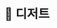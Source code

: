 # 🍰 디저트

<figure><img src="../../.gitbook/assets/제목-없음-2_0000_2022-09-01_01.35.59.png.png" alt=""><figcaption></figcaption></figure>

##

<div>

<figure><img src="../../.gitbook/assets/제목-없음-2_0001_2022-09-01_01.36.26.png.png" alt=""><figcaption></figcaption></figure>

 

<figure><img src="../../.gitbook/assets/제목-없음-2_0002_2022-09-01_01.36.29.png.png" alt=""><figcaption></figcaption></figure>

 

<figure><img src="../../.gitbook/assets/제목-없음-2_0003_2022-09-01_01.36.32.png.png" alt=""><figcaption></figcaption></figure>

 

<figure><img src="../../.gitbook/assets/제목-없음-2_0004_2022-09-01_01.36.35.png.png" alt=""><figcaption></figcaption></figure>

 

<figure><img src="../../.gitbook/assets/제목-없음-2_0005_2022-09-01_01.36.39.png.png" alt=""><figcaption></figcaption></figure>

 

<figure><img src="../../.gitbook/assets/제목-없음-2_0006_2022-09-01_01.36.44.png.png" alt=""><figcaption></figcaption></figure>

 

<figure><img src="../../.gitbook/assets/제목-없음-2_0007_2022-09-01_01.36.51.png.png" alt=""><figcaption></figcaption></figure>

 

<figure><img src="../../.gitbook/assets/제목-없음-2_0008_2022-09-01_01.36.54.png.png" alt=""><figcaption></figcaption></figure>

 

<figure><img src="../../.gitbook/assets/제목-없음-2_0009_2022-09-01_01.36.57.png.png" alt=""><figcaption></figcaption></figure>

 

<figure><img src="../../.gitbook/assets/제목-없음-2_0010_2022-09-01_01.36.59.png.png" alt=""><figcaption></figcaption></figure>

 

<figure><img src="../../.gitbook/assets/제목-없음-2_0011_2022-09-01_01.37.02.png.png" alt=""><figcaption></figcaption></figure>

 

<figure><img src="../../.gitbook/assets/제목-없음-2_0012_2022-09-01_01.37.05.png.png" alt=""><figcaption></figcaption></figure>

 

<figure><img src="../../.gitbook/assets/제목-없음-2_0013_2022-09-01_01.37.09.png.png" alt=""><figcaption></figcaption></figure>

 

<figure><img src="../../.gitbook/assets/제목-없음-2_0014_2022-09-01_01.37.12.png.png" alt=""><figcaption></figcaption></figure>

 

<figure><img src="../../.gitbook/assets/제목-없음-2_0015_2022-09-01_01.37.15.png.png" alt=""><figcaption></figcaption></figure>

 

<figure><img src="../../.gitbook/assets/제목-없음-2_0016_2022-09-01_01.37.19.png.png" alt=""><figcaption></figcaption></figure>

 

<figure><img src="../../.gitbook/assets/제목-없음-2_0017_2022-09-01_01.37.22.png.png" alt=""><figcaption></figcaption></figure>

 

<figure><img src="../../.gitbook/assets/제목-없음-2_0018_2022-09-01_01.37.25.png.png" alt=""><figcaption></figcaption></figure>

 

<figure><img src="../../.gitbook/assets/제목-없음-2_0019_2022-09-01_01.37.28.png.png" alt=""><figcaption></figcaption></figure>

 

<figure><img src="../../.gitbook/assets/제목-없음-2_0020_2022-09-01_01.37.31.png.png" alt=""><figcaption></figcaption></figure>

 

<figure><img src="../../.gitbook/assets/제목-없음-2_0021_2022-09-01_01.37.35.png.png" alt=""><figcaption></figcaption></figure>

 

<figure><img src="../../.gitbook/assets/제목-없음-2_0022_2022-09-01_01.37.39.png.png" alt=""><figcaption></figcaption></figure>

 

<figure><img src="../../.gitbook/assets/제목-없음-2_0023_2022-09-01_01.37.41.png.png" alt=""><figcaption></figcaption></figure>

 

<figure><img src="../../.gitbook/assets/제목-없음-2_0024_2022-09-01_01.37.45.png.png" alt=""><figcaption></figcaption></figure>

 

<figure><img src="../../.gitbook/assets/제목-없음-2_0025_2022-09-01_01.37.48.png.png" alt=""><figcaption></figcaption></figure>

 

<figure><img src="../../.gitbook/assets/제목-없음-2_0026_2022-09-01_01.37.51.png.png" alt=""><figcaption></figcaption></figure>

 

<figure><img src="../../.gitbook/assets/제목-없음-2_0027_2022-09-01_01.37.54.png.png" alt=""><figcaption></figcaption></figure>

 

<figure><img src="../../.gitbook/assets/제목-없음-2_0028_2022-09-01_01.37.57.png.png" alt=""><figcaption></figcaption></figure>

 

<figure><img src="../../.gitbook/assets/제목-없음-2_0029_2022-09-01_01.38.00.png.png" alt=""><figcaption></figcaption></figure>

 

<figure><img src="../../.gitbook/assets/제목-없음-2_0030_2022-09-01_01.38.02.png.png" alt=""><figcaption></figcaption></figure>

 

<figure><img src="../../.gitbook/assets/제목-없음-2_0031_2022-09-01_01.38.05.png.png" alt=""><figcaption></figcaption></figure>

 

<figure><img src="../../.gitbook/assets/제목-없음-2_0032_2022-09-01_01.38.08.png.png" alt=""><figcaption></figcaption></figure>

 

<figure><img src="../../.gitbook/assets/제목-없음-2_0033_2022-09-01_01.38.11.png.png" alt=""><figcaption></figcaption></figure>

 

<figure><img src="../../.gitbook/assets/제목-없음-2_0034_2022-09-01_01.38.14.png.png" alt=""><figcaption></figcaption></figure>

 

<figure><img src="../../.gitbook/assets/제목-없음-2_0035_2022-09-01_01.38.16.png.png" alt=""><figcaption></figcaption></figure>

 

<figure><img src="../../.gitbook/assets/제목-없음-2_0036_2022-09-01_01.38.19.png.png" alt=""><figcaption></figcaption></figure>

 

<figure><img src="../../.gitbook/assets/제목-없음-2_0037_2022-09-01_01.38.21.png.png" alt=""><figcaption></figcaption></figure>

 

<figure><img src="../../.gitbook/assets/제목-없음-2_0038_2022-09-01_01.38.23.png.png" alt=""><figcaption></figcaption></figure>

 

<figure><img src="../../.gitbook/assets/제목-없음-2_0039_2022-09-01_01.38.26.png.png" alt=""><figcaption></figcaption></figure>

 

<figure><img src="../../.gitbook/assets/제목-없음-2_0040_2022-09-01_01.38.28.png.png" alt=""><figcaption></figcaption></figure>

</div>
